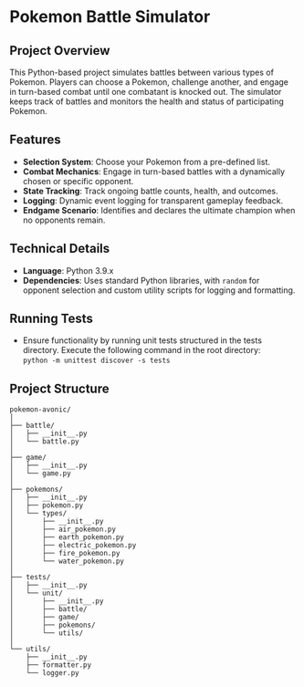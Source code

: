 # Pokemon Battle Simulator

## Project Overview
This Python-based project simulates battles between various types of Pokemon. Players can choose a Pokemon, challenge another, and engage in turn-based combat until one combatant is knocked out. The simulator keeps track of battles and monitors the health and status of participating Pokemon.

## Features
- **Selection System**: Choose your Pokemon from a pre-defined list.
- **Combat Mechanics**: Engage in turn-based battles with a dynamically chosen or specific opponent.
- **State Tracking**: Track ongoing battle counts, health, and outcomes.
- **Logging**: Dynamic event logging for transparent gameplay feedback.
- **Endgame Scenario**: Identifies and declares the ultimate champion when no opponents remain.

## Technical Details
- **Language**: Python 3.9.x
- **Dependencies**: Uses standard Python libraries, with `random` for opponent selection and custom utility scripts for logging and formatting.

## Running Tests
- Ensure functionality by running unit tests structured in the tests directory. Execute the following command in the root directory:   
`python -m unittest discover -s tests`
## Project Structure
```plaintext
pokemon-avonic/
│
├── battle/
│   ├── __init__.py
│   └── battle.py
│
├── game/
│   ├── __init__.py
│   └── game.py
│
├── pokemons/
│   ├── __init__.py
│   ├── pokemon.py
│   └── types/
│       ├── __init__.py
│       ├── air_pokemon.py
│       ├── earth_pokemon.py
│       ├── electric_pokemon.py
│       ├── fire_pokemon.py
│       └── water_pokemon.py
│
├── tests/
│   ├── __init__.py
│   └── unit/
│       ├── __init__.py
│       ├── battle/
│       ├── game/
│       ├── pokemons/
│       └── utils/
│
└── utils/
    ├── __init__.py
    ├── formatter.py
    └── logger.py
